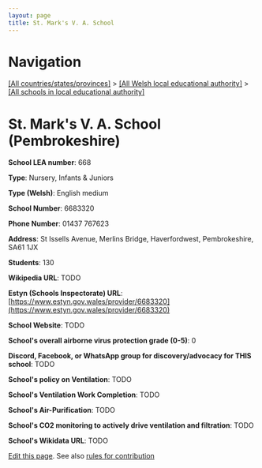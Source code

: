```yaml
---
layout: page
title: St. Mark's V. A. School
---
```

# Navigation

[[All countries/states/provinces]](../../..) > [[All Welsh local educational authority]](../..) > [[All schools in local educational authority]](..)

# St. Mark's V. A. School (Pembrokeshire)

**School LEA number**: 668

**Type**: Nursery, Infants & Juniors

**Type (Welsh)**: English medium

**School Number**: 6683320

**Phone Number**: 01437 767623

**Address**: St Issells Avenue, Merlins Bridge, Haverfordwest, Pembrokeshire, SA61 1JX

**Students**: 130

**Wikipedia URL**: TODO

**Estyn (Schools Inspectorate) URL**: [https://www.estyn.gov.wales/provider/6683320](https://www.estyn.gov.wales/provider/6683320)

**School Website**: TODO

**School's overall airborne virus protection grade (0-5)**: 0

**Discord, Facebook, or WhatsApp group for discovery/advocacy for THIS school**: TODO

**School's policy on Ventilation**: TODO

**School's Ventilation Work Completion**: TODO

**School's Air-Purification**: TODO

**School's CO2 monitoring to actively drive ventilation and filtration**: TODO

**School's Wikidata URL**: TODO




[Edit this page](https://github.com/ventilate-schools/Wales/edit/prif/./Pembrokeshire/St._Mark's_V._A._School.md). See also [rules for contribution](../../../contribution-rules/)